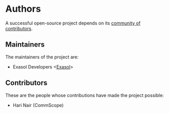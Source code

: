 # Authors

A successful open-source project depends on its [community of
contributors][contributors].

## Maintainers

The maintainers of the project are:

* Exasol Developers <[Exasol](https://github.com/exasol)>

## Contributors

These are the people whose contributions have made the project possible:

* Hari Nair (CommScope)

[contributors]: https://github.com/exasol/cloud-storage-extension/graphs/contributors
